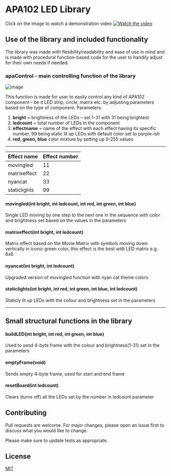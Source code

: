 # APA102 LED Library
Click on the image to watch a demonstration video
[![Watch the video](https://user-images.githubusercontent.com/57394912/100684784-4960b280-337b-11eb-9858-d13cd59a71a3.png)](https://bit.ly/embapaprojekt)

## Use of the library and included functionality
The library was made with flexibility/readability and ease of use in mind and is made with procedural 
function-based code for the user to handily adjust for their own needs if needed.
 
### apaControl - main controlling function of the library

![image](https://user-images.githubusercontent.com/57394912/100681173-701aeb00-3373-11eb-9933-f77cd8892f6c.png)

This function is made for user to easily control any kind of APA102 component – be it LED strip, circle, matrix etc. by adjusting parameters based on the type of component. 
Parameters:
1.	**bright** = brightness of the LEDs – set 1-31 with 31 being brightest
2.	**ledcount** = total number of LEDs in the component
3.	**effectname** = name of the effect with each effect having its specific number, 99 being static lit up LEDs with default color set to purple-ish  
4.  **red, green, blue** color mixture by setting up 0-255 values
---

Effect name | Effect number
------------ | -------------
movingled | 11
matrixeffect | 22
nyancat | 33
staticlights | 99

#### movingled(int bright, int ledcount, int red, int green, int blue)
Single LED moving by one step to the next one in the sequence with color and brightness set based on the values in the parameters

#### matrixeffect(int bright, int ledcount)  
Matrix effect based on the Movie Matrix with symbols moving down vertically in iconic green color, this effect is the best with LED matrix e.g. 8x8

#### nyancat(int bright, int ledcount)
Upgraded version of movingled function with nyan cat theme colors

#### staticlights(int bright, int red, int green, int blue, int ledcount)
Staticly lit up LEDs with the colour and brightness set in the parameters

---

## Small structural functions in the library
#### buildLED(int bright, int red, int green, int blue)
Used to send 4-byte frame with the colour and brightness(1-31) set in the parameters
#### emptyFrame(void)
Sends empty 4-byte frame, used for start and end frame
#### resetBoard(int ledcount)
Clears (turns off) all the LEDs set by the number in ledcount parameter

## Contributing
Pull requests are welcome. For major changes, please open an issue first to discuss what you would like to change.

Please make sure to update tests as appropriate.

## License
[MIT](https://choosealicense.com/licenses/mit/)
